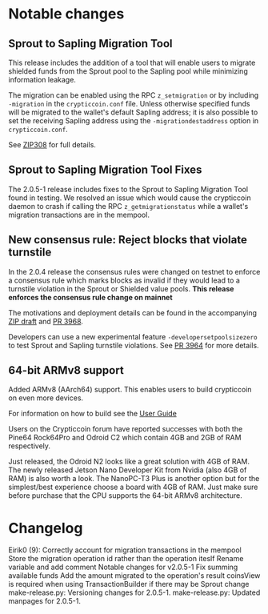 Notable changes
===============

Sprout to Sapling Migration Tool
--------------------------------
This release includes the addition of a tool that will enable users to migrate
shielded funds from the Sprout pool to the Sapling pool while minimizing
information leakage. 

The migration can be enabled using the RPC `z_setmigration` or by including
`-migration` in the `crypticcoin.conf` file. Unless otherwise specified funds will be
migrated to the wallet's default Sapling address; it is also possible to set the 
receiving Sapling address using the `-migrationdestaddress` option in `crypticcoin.conf`.

See [ZIP308](https://github.com/crypticcoin/zips/blob/master/zip-0308.rst) for full details.

Sprout to Sapling Migration Tool Fixes
--------------------------------------
The 2.0.5-1 release includes fixes to the Sprout to Sapling Migration Tool
found in testing. We resolved an issue which would cause the crypticcoin daemon to
crash if calling the RPC `z_getmigrationstatus` while a wallet's migration
transactions are in the mempool.

New consensus rule: Reject blocks that violate turnstile
--------------------------------------------------------
In the 2.0.4 release the consensus rules were changed on testnet to enforce a
consensus rule which marks blocks as invalid if they would lead to a turnstile
violation in the Sprout or Shielded value pools.
**This release enforces the consensus rule change on mainnet**

The motivations and deployment details can be found in the accompanying
[ZIP draft](https://github.com/crypticcoin/zips/pull/210) and
[PR 3968](https://github.com/crypticcoin/crypticcoin/pull/3968).

Developers can use a new experimental feature `-developersetpoolsizezero` to test
Sprout and Sapling turnstile violations. See [PR 3964](https://github.com/crypticcoin/crypticcoin/pull/3964) for more details.


64-bit ARMv8 support
--------------------
Added ARMv8 (AArch64) support. This enables users to build crypticcoin on even more
devices.

For information on how to build see the [User Guide](https://crypticcoin.readthedocs.io/en/latest/rtd_pages/user_guide.html#build)

Users on the Crypticcoin forum have reported successes with both the Pine64 Rock64Pro
and Odroid C2 which contain 4GB and 2GB of RAM respectively.

Just released, the Odroid N2 looks like a great solution with 4GB of RAM. The
newly released Jetson Nano Developer Kit from Nvidia (also 4GB of RAM) is also
worth a look. The NanoPC-T3 Plus is another option but for the simplest/best
experience choose a board with 4GB of RAM. Just make sure before purchase that
the CPU supports the 64-bit ARMv8 architecture.

Changelog
=========

Eirik0 (9):
      Correctly account for migration transactions in the mempool
      Store the migration operation id rather than the operation iteslf
      Rename variable and add comment
      Notable changes for v2.0.5-1
      Fix summing available funds
      Add the amount migrated to the operation's result
      coinsView is required when using TransactionBuilder if there may be Sprout change
      make-release.py: Versioning changes for 2.0.5-1.
      make-release.py: Updated manpages for 2.0.5-1.

